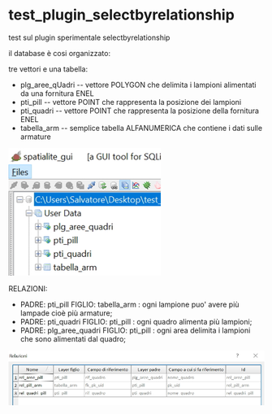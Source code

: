 # test_plugin_selectbyrelationship
test sul plugin sperimentale selectbyrelationship

il database è cosi organizzato:

tre vettori e una tabella:
+ plg_aree_qUadri -- vettore POLYGON che delimita i lampioni alimentati da una fornitura ENEL
+ pti_pill -- vettore POINT che rappresenta la posizione dei lampioni
+ pti_quadri -- vettore POINT che rappresenta la posizione della fornitura ENEL
+ tabella_arm -- semplice tabella ALFANUMERICA che contiene i dati sulle armature

<img src = "https://github.com/pigreco/test_plugin_selectbyrelationship/blob/master/database.jpg" width =300>

RELAZIONI:
+ PADRE: pti_pill FIGLIO: tabella_arm : ogni lampione puo' avere più lampade cioè più armature;
+ PADRE: pti_quadri FIGLIO: pti_pill : ogni quadro alimenta più lampioni;
+ PADRE: plg_aree_quadri FIGLIO: pti_pill : ogni area delimita i lampioni che sono alimentati dal quadro;

<img src = "https://github.com/pigreco/test_plugin_selectbyrelationship/blob/master/N4.jpg" width =700>
